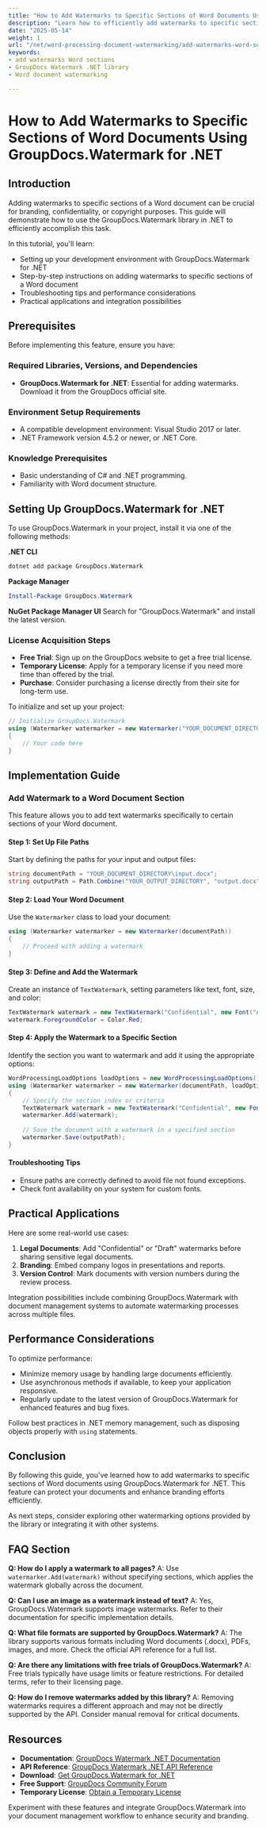 ```yaml
---
title: "How to Add Watermarks to Specific Sections of Word Documents Using GroupDocs.Watermark for .NET"
description: "Learn how to efficiently add watermarks to specific sections in Word documents using the GroupDocs.Watermark library. Protect your files with ease and enhance document security."
date: "2025-05-14"
weight: 1
url: "/net/word-processing-document-watermarking/add-watermarks-word-sections-groupdocs/"
keywords:
- add watermarks Word sections
- GroupDocs Watermark .NET library
- Word document watermarking

---
```



# How to Add Watermarks to Specific Sections of Word Documents Using GroupDocs.Watermark for .NET

## Introduction

Adding watermarks to specific sections of a Word document can be crucial for branding, confidentiality, or copyright purposes. This guide will demonstrate how to use the GroupDocs.Watermark library in .NET to efficiently accomplish this task.

In this tutorial, you'll learn:
- Setting up your development environment with GroupDocs.Watermark for .NET
- Step-by-step instructions on adding watermarks to specific sections of a Word document
- Troubleshooting tips and performance considerations
- Practical applications and integration possibilities

## Prerequisites

Before implementing this feature, ensure you have:

### Required Libraries, Versions, and Dependencies
- **GroupDocs.Watermark for .NET**: Essential for adding watermarks. Download it from the GroupDocs official site.

### Environment Setup Requirements
- A compatible development environment: Visual Studio 2017 or later.
- .NET Framework version 4.5.2 or newer, or .NET Core.

### Knowledge Prerequisites
- Basic understanding of C# and .NET programming.
- Familiarity with Word document structure.

## Setting Up GroupDocs.Watermark for .NET

To use GroupDocs.Watermark in your project, install it via one of the following methods:

**.NET CLI**
```bash
dotnet add package GroupDocs.Watermark
```

**Package Manager**
```powershell
Install-Package GroupDocs.Watermark
```

**NuGet Package Manager UI**
Search for "GroupDocs.Watermark" and install the latest version.

### License Acquisition Steps
- **Free Trial**: Sign up on the GroupDocs website to get a free trial license.
- **Temporary License**: Apply for a temporary license if you need more time than offered by the trial.
- **Purchase**: Consider purchasing a license directly from their site for long-term use.

To initialize and set up your project:
```csharp
// Initialize GroupDocs.Watermark
using (Watermarker watermarker = new Watermarker("YOUR_DOCUMENT_DIRECTORY\input.docx"))
{
    // Your code here
}
```

## Implementation Guide

### Add Watermark to a Word Document Section

This feature allows you to add text watermarks specifically to certain sections of your Word document.

#### Step 1: Set Up File Paths
Start by defining the paths for your input and output files:
```csharp
string documentPath = "YOUR_DOCUMENT_DIRECTORY\input.docx";
string outputPath = Path.Combine("YOUR_OUTPUT_DIRECTORY", "output.docx");
```

#### Step 2: Load Your Word Document
Use the `Watermarker` class to load your document:
```csharp
using (Watermarker watermarker = new Watermarker(documentPath))
{
    // Proceed with adding a watermark
}
```

#### Step 3: Define and Add the Watermark
Create an instance of `TextWatermark`, setting parameters like text, font, size, and color:
```csharp
TextWatermark watermark = new TextWatermark("Confidential", new Font("Arial", 36));
watermark.ForegroundColor = Color.Red;
```

#### Step 4: Apply the Watermark to a Specific Section
Identify the section you want to watermark and add it using the appropriate options:
```csharp
WordProcessingLoadOptions loadOptions = new WordProcessingLoadOptions();
using (Watermarker watermarker = new Watermarker(documentPath, loadOptions))
{
    // Specify the section index or criteria
    TextWatermark watermark = new TextWatermark("Confidential", new Font("Arial", 36));
    watermarker.Add(watermark);
    
    // Save the document with a watermark in a specified section
    watermarker.Save(outputPath);
}
```

#### Troubleshooting Tips
- Ensure paths are correctly defined to avoid file not found exceptions.
- Check font availability on your system for custom fonts.

## Practical Applications

Here are some real-world use cases:
1. **Legal Documents**: Add "Confidential" or "Draft" watermarks before sharing sensitive legal documents.
2. **Branding**: Embed company logos in presentations and reports.
3. **Version Control**: Mark documents with version numbers during the review process.

Integration possibilities include combining GroupDocs.Watermark with document management systems to automate watermarking processes across multiple files.

## Performance Considerations

To optimize performance:
- Minimize memory usage by handling large documents efficiently.
- Use asynchronous methods if available, to keep your application responsive.
- Regularly update to the latest version of GroupDocs.Watermark for enhanced features and bug fixes.

Follow best practices in .NET memory management, such as disposing objects properly with `using` statements.

## Conclusion

By following this guide, you've learned how to add watermarks to specific sections of Word documents using GroupDocs.Watermark for .NET. This feature can protect your documents and enhance branding efforts efficiently. 

As next steps, consider exploring other watermarking options provided by the library or integrating it with other systems.

## FAQ Section

**Q: How do I apply a watermark to all pages?**
A: Use `watermarker.Add(watermark)` without specifying sections, which applies the watermark globally across the document.

**Q: Can I use an image as a watermark instead of text?**
A: Yes, GroupDocs.Watermark supports image watermarks. Refer to their documentation for specific implementation details.

**Q: What file formats are supported by GroupDocs.Watermark?**
A: The library supports various formats including Word documents (.docx), PDFs, images, and more. Check the official API reference for a full list.

**Q: Are there any limitations with free trials of GroupDocs.Watermark?**
A: Free trials typically have usage limits or feature restrictions. For detailed terms, refer to their licensing page.

**Q: How do I remove watermarks added by this library?**
A: Removing watermarks requires a different approach and may not be directly supported by the API. Consider manual removal for critical documents.

## Resources
- **Documentation**: [GroupDocs Watermark .NET Documentation](https://docs.groupdocs.com/watermark/net/)
- **API Reference**: [GroupDocs Watermark .NET API Reference](https://reference.groupdocs.com/watermark/net)
- **Download**: [Get GroupDocs.Watermark for .NET](https://releases.groupdocs.com/watermark/net/)
- **Free Support**: [GroupDocs Community Forum](https://forum.groupdocs.com/c/watermark/10)
- **Temporary License**: [Obtain a Temporary License](https://purchase.groupdocs.com/temporary-license/) 

Experiment with these features and integrate GroupDocs.Watermark into your document management workflow to enhance security and branding.
